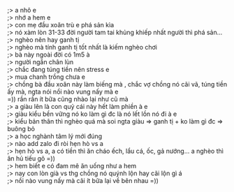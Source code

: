 ;> a nhô e<br>
;> nhớ a hem e<br>
;> con mẹ đầu xoăn trù e phá sản kìa<br>
;> nó xàm lòn 31-33 đời người tam tai khủng khiếp nhất người thì phá sản...<br>
;> nghèo nên hay ganh tị<br>
;> nghèo mà tính ganh tị tốt nhất là kiếm nghèo chơi<br>
;> bà này ngoài đời có 1m5 à<br>
;> người ngắn chân lùn<br>
;> chắc đang túng tiền nên stress e<br>
;> mua chanh trồng chưa e<br>
;> chồng bà đầu xoăn này làm biếng mà , chắc vợ chồng nó cãi vã, túng tiền ấy mà, ngta nói nồi nào vung nấy mà e<br>
=)) rần rần ít bữa cũng nhào lại như cũ mà<br>
;> a giàu lên là con quỷ cái này hết làm phiền à e<br>
;> giàu kiểu bền vững nó ko làm gì đc là nó lết lồn nó đi à e<br>
;> kiểu bản thân thì nghèo quá mà soi ngta giàu => ganh tị + ko làm gì đc => buông bỏ<br>
;> a học nghành tâm lý mới đúng<br>
;> nào add zalo đi ròi hẹn hò vs a<br>
;> hẹn hò vs a, a có tiền thì ăn cháo ếch, lẩu cá, ốc, gả nướng... a nghèo thì ăn hủ tiếu gõ =))<br>
;> hem biết e có đam mê ăn uống như a hem<br>
;> nay con lòn già vs thg chồng nó quýnh lộn hay cãi lộn gì á<br>
;> nồi nào vung nấy mà cãi ít bữa lại về bên nhau =))

